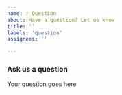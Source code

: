 ```yaml
---
name: ❔ Question
about: Have a question? Let us know
title: ''
labels: 'question'
assignees: ''

---
```


### Ask us a question

Your question goes here
